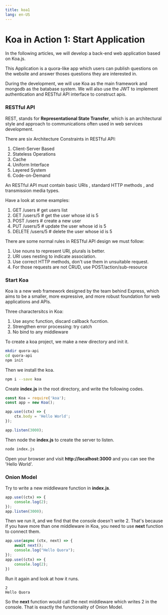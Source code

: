 ```yaml
---
title: koa1
lang: en-US
---
```

# Koa in Action 1: Start Application
In the following articles, we will develop a back-end web application based on
Koa.js. 

This Application is a quora-like app which users can publish 
questions on the website and answer thoses questions they are interested in.

During the development, we will use Koa as the main framework and mongodb as the 
batabase system. We will also use the JWT to implement authentication and RESTful API 
interface to construct apis.

### RESTful API
REST, stands for **Representational State Transfer**, which is an architectural style and approach to communications often used in web services development. 

There are six Architecture Constraints in RESTful API:
1. Client-Server Based
2. Stateless Operations
3. Cache 
4. Uniform Interface
5. Layered System
6. Code-on-Demand

An RESTful API must contain basic URIs , standard HTTP methods 
, and transmission media types.

Have a look at some examples:
1. GET /users      # get users list
2. GET /users/5    # get the user whose id is 5
3. POST /users     # create a new user
4. PUT /users/5    # update the user whose id is 5
5. DELETE /users/5 # delete the user whose id is 5

There are some normal rules in RESTful API design we must follow:
1. Use nouns to represent URI, plurals is better.
2. URI uses nesting to indicate association.
3. Use correct HTTP methods, don't use them in unsuitable request.
4. For those requests are not CRUD, use POST/action/sub-resource

### Start Koa
Koa is a new web framework designed by the team behind Express, which aims to be a smaller, more expressive, and more robust foundation for web applications and APIs. 

Three charactersitcs in Koa:
1. Use async function, discard callback fucntion.
2. Strengthen error processing: try catch
3. No bind to any middleware

To create a koa project, we make a new directory and init it.
``` bash
mkdir quora-api
cd quora-api
npm init
```

Then we install the koa.
``` bash
npm i --save koa 
```

Create **index.js** in the root directory, and write the following codes.
``` js
const Koa = require('koa');
const app = new Koa();

app.use((ctx) => {
    ctx.body = 'Hello World';
});

app.listen(3000);
```

Then node the **index.js** to create the server to listen.
``` bash
node index.js
```

Open your browser and visit **http://localhost:3000** and you can see the 'Hello World'.

### Onion Model
Try to write a new middleware function in **index.js**.
``` js
app.use((ctx) => {
    console.log(2);
});
app.listen(3000);
```
Then we run it, and we find that the console doesn't write 2. That's because if you have more 
than one middleware in Koa, you need to use **next** function to connect them.
``` js
app.use(async (ctx, next) => {
    await next();
    console.log("Hello Quora");
});
app.use((ctx) => {
    console.log(2);
})
```
Run it again and look at how it runs.
```
2
Hello Quora
```
So the **next** function would call the next middleware which writes 2 in the console. That is 
exactly the functionality of Onion Model.
